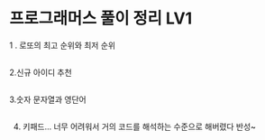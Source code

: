 # 프로그래머스 풀이 정리 LV1

1 . 로또의 최고 순위와 최저 순위
```

```
2.신규 아이디 추천
```

```
3.숫자 문자열과 영단어
```

```
4. 키패드... 너무 어려워서 거의 코드를 해석하는 수준으로 해버렸다 반성~
```

```


